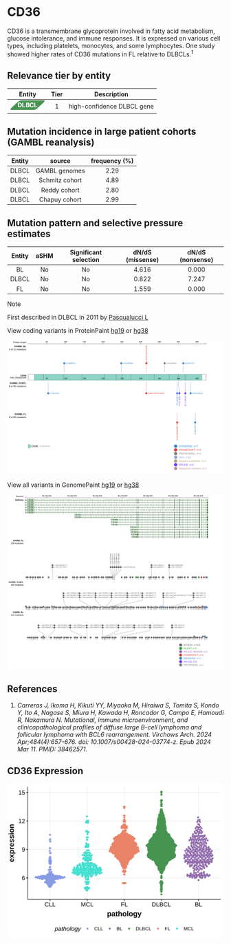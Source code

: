 # CD36

CD36 is a transmembrane glycoprotein involved in fatty acid metabolism, glucose intolerance, and immune responses. It is expressed on various cell types, including platelets, monocytes, and some lymphocytes. One study showed higher rates of CD36 mutations in FL relative to DLBCLs.<sup>1</sup>

## Relevance tier by entity

|Entity|Tier|Description               |
|:------:|:----:|--------------------------|
|![DLBCL](images/icons/DLBCL_tier1.png) |1   |high-confidence DLBCL gene|

## Mutation incidence in large patient cohorts (GAMBL reanalysis)

|Entity|source        |frequency (%)|
|:------:|:--------------:|:-------------:|
|DLBCL |GAMBL genomes |2.29         |
|DLBCL |Schmitz cohort|4.89         |
|DLBCL |Reddy cohort  |2.80         |
|DLBCL |Chapuy cohort |2.99         |

## Mutation pattern and selective pressure estimates

|Entity|aSHM|Significant selection|dN/dS (missense)|dN/dS (nonsense)|
|:------:|:----:|:---------------------:|:----------------:|:----------------:|
|BL    |No  |No                   |4.616           |0.000           |
|DLBCL |No  |No                   |0.822           |7.247           |
|FL    |No  |No                   |1.559           |0.000           |


> [!NOTE]
> First described in DLBCL in 2011 by [Pasqualucci L](https://pubmed.ncbi.nlm.nih.gov/21804550)


View coding variants in ProteinPaint [hg19](https://morinlab.github.io/LLMPP/GAMBL/CD36_protein.html)  or [hg38](https://morinlab.github.io/LLMPP/GAMBL/CD36_protein_hg38.html)

![image](images/proteinpaint/CD36_NM_001001548.svg)

View all variants in GenomePaint [hg19](https://morinlab.github.io/LLMPP/GAMBL/CD36.html)  or [hg38](https://morinlab.github.io/LLMPP/GAMBL/CD36_hg38.html)

![image](images/proteinpaint/CD36.svg)

## References

1. *Carreras J, Ikoma H, Kikuti YY, Miyaoka M, Hiraiwa S, Tomita S, Kondo Y, Ito A, Nagase S, Miura H, Kawada H, Roncador G, Campo E, Hamoudi R, Nakamura N. Mutational, immune microenvironment, and clinicopathological profiles of diffuse large B-cell lymphoma and follicular lymphoma with BCL6 rearrangement. Virchows Arch. 2024 Apr;484(4):657-676. doi: 10.1007/s00428-024-03774-z. Epub 2024 Mar 11. PMID: 38462571.*
## CD36 Expression
![image](images/gene_expression/CD36_by_pathology.svg)
<!-- ORIGIN: pasqualucciAnalysisCodingGenome2011 -->
<!-- DLBCL: pasqualucciAnalysisCodingGenome2011 -->
